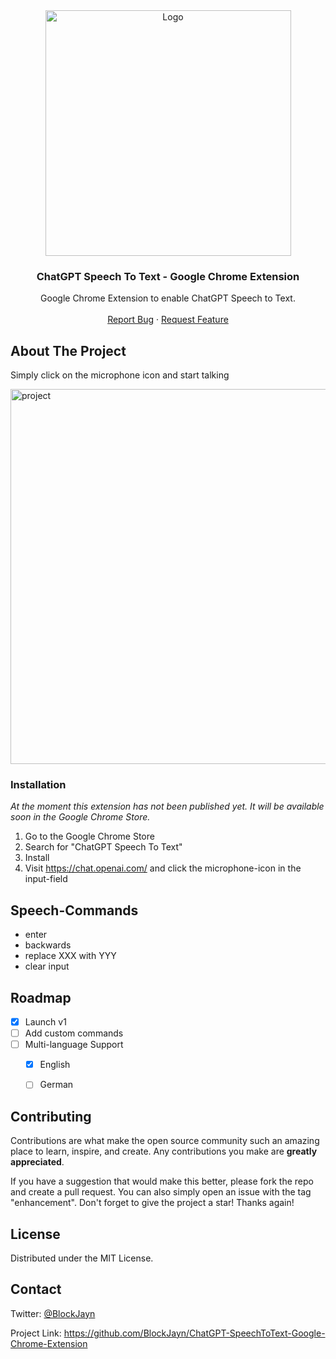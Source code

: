 <!-- PROJECT LOGO -->

<div align="center">
  <a href="[https://github.com/othneildrew/Best-README-Template](https://github.com/BlockJayn/ChatGPT-SpeechToText-Google-Chrome-Extension)">
    <img width="393" alt="Logo" src="https://github.com/BlockJayn/ChatGPT-SpeechToText-Google-Chrome-Extension/assets/99530800/b8f4f85b-61a0-4d98-a759-af3c55c0f46f">

  </a>

  <h3 align="center">ChatGPT Speech To Text - Google Chrome Extension</h3>

  <p align="center">
    Google Chrome Extension to enable ChatGPT Speech to Text.
    <br />
    <br />
    <a href="https://github.com/BlockJayn/ChatGPT-SpeechToText-Google-Chrome-Extension/issues">Report Bug</a>
    ·
    <a href="https://github.com/BlockJayn/ChatGPT-SpeechToText-Google-Chrome-Extension/issues">Request Feature</a>
  </p>
</div>


<!-- ABOUT THE PROJECT -->
## About The Project

Simply click on the microphone icon and start talking

<img width="600" alt="project" src="https://github.com/BlockJayn/ChatGPT-SpeechToText-Google-Chrome-Extension/assets/99530800/37b585c2-4c5b-4c27-89a7-717a61f0a6b9">


### Installation

_At the moment this extension has not been published yet. It will be available soon in the Google Chrome Store._

1. Go to the Google Chrome Store
2. Search for "ChatGPT Speech To Text"
3. Install
4. Visit https://chat.openai.com/ and click the microphone-icon in the input-field


## Speech-Commands
- enter
- backwards
- replace XXX with YYY
- clear input


## Roadmap

- [x] Launch v1
- [ ] Add custom commands
- [ ] Multi-language Support
    - [x] English
    - [ ] German


## Contributing

Contributions are what make the open source community such an amazing place to learn, inspire, and create. Any contributions you make are **greatly appreciated**.

If you have a suggestion that would make this better, please fork the repo and create a pull request. You can also simply open an issue with the tag "enhancement".
Don't forget to give the project a star! Thanks again!


## License

Distributed under the MIT License.


## Contact

Twitter: [@BlockJayn](https://twitter.com/BlockJayn)

Project Link: https://github.com/BlockJayn/ChatGPT-SpeechToText-Google-Chrome-Extension

